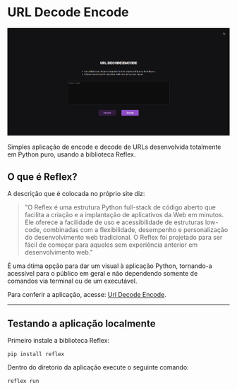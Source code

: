 # URL Decode Encode

![alt text](Imagem.png)

Simples aplicação de encode e decode de URLs desenvolvida totalmente em Python puro, usando a biblioteca Reflex.

## O que é Reflex?

A descrição que é colocada no próprio site diz:

>"O Reflex é uma estrutura Python full-stack de código aberto que facilita a criação e a implantação de aplicativos da Web em minutos. Ele oferece a facilidade de uso e acessibilidade de estruturas low-code, combinadas com a flexibilidade, desempenho e personalização do desenvolvimento web tradicional. O Reflex foi projetado para ser fácil de começar para aqueles sem experiência anterior em desenvolvimento web."

É uma ótima opção para dar um visual à aplicação Python, tornando-a acessível para o público em geral e não dependendo somente de comandos via terminal ou de um executável.

Para conferir a aplicação, acesse: [Url Decode Encode](https://url-decode-encode.reflex.run/).

---

## Testando a aplicação localmente

Primeiro instale a biblioteca Reflex:
~~~
pip install reflex
~~~

Dentro do diretorio da aplicação execute o seguinte comando:
~~~
reflex run
~~~
